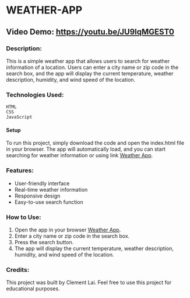 # WEATHER-APP
## Video Demo: https://youtu.be/JU9lqMGEST0
### Description:
  
This is a simple weather app that allows users to search for weather information of a location. Users can enter a city name or zip code in the search box, and the app will display the current temperature, weather description, humidity, and wind speed of the location.

### Technologies Used:
  ```
HTML
CSS
JavaScript
  ```
#### Setup
To run this project, simply download the code and open the index.html file in your browser. The app will automatically load, and you can start searching for weather information or using link [Weather App](https://mrwednesday33.github.io/weather-app/).

### Features:
- User-friendly interface
- Real-time weather information
- Responsive design
- Easy-to-use search function
  
### How to Use:
1. Open the app in your browser [Weather App](https://mrwednesday33.github.io/weather-app/).
2. Enter a city name or zip code in the search box.
3. Press the search button.
4. The app will display the current temperature, weather description, humidity, and wind speed of the location.

### Credits:
This project was built by Clement Lai. Feel free to use this project for educational purposes.
